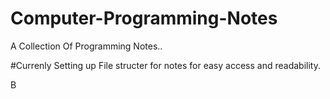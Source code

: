 # Computer-Programming-Notes
A Collection Of Programming Notes..

#Currenly Setting up File structer for notes for easy access and readability.

B
